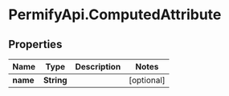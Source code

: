# PermifyApi.ComputedAttribute

## Properties

Name | Type | Description | Notes
------------ | ------------- | ------------- | -------------
**name** | **String** |  | [optional] 



